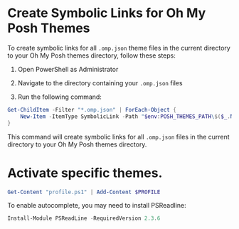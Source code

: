 # Create Symbolic Links for Oh My Posh Themes

To create symbolic links for all `.omp.json` theme files in the current directory to your Oh My Posh themes directory, follow these steps:

1. Open PowerShell as Administrator

2. Navigate to the directory containing your `.omp.json` files

3. Run the following command:

```powershell
Get-ChildItem -Filter "*.omp.json" | ForEach-Object {
    New-Item -ItemType SymbolicLink -Path "$env:POSH_THEMES_PATH\$($_.Name)" -Target $_.FullName -Force
}
```

This command will create symbolic links for all `.omp.json` files in the current directory to your Oh My Posh themes directory.

# Activate specific themes.

```powershell
Get-Content "profile.ps1" | Add-Content $PROFILE
```

To enable autocomplete, you may need to install PSReadline:

```powershell
Install-Module PSReadLine -RequiredVersion 2.3.6
```